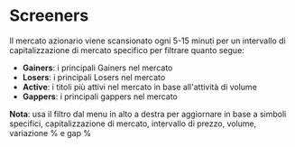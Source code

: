 # **Screeners**

Il mercato azionario viene scansionato ogni 5-15 minuti per un intervallo di capitalizzazione di mercato specifico per filtrare quanto segue:

- **Gainers**: i principali Gainers nel mercato
- **Losers**: i principali Losers nel mercato
- **Active**: i titoli più attivi nel mercato in base all'attività di volume
- **Gappers**: i principali gappers nel mercato

**Nota**: usa il filtro dal menu in alto a destra per aggiornare in base a simboli specifici, capitalizzazione di mercato, intervallo di prezzo, volume, variazione % e gap %